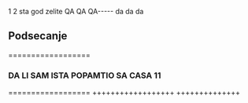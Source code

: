 1
2
sta god zelite
QA
QA
QA-----
da da da
## Podsecanje
==================
### DA LI SAM ISTA POPAMTIO SA CASA 11
==================
++++++++++++++++++
++++++++++++++